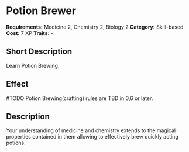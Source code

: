 # Potion Brewer

**Requirements:** Medicine 2, Chemistry 2, Biology 2
**Category:** Skill-based
**Cost:** 7 XP
**Traits:** -


## Short Description
Learn Potion Brewing.

## Effect
#TODO Potion Brewing(crafting) rules are TBD in 0,6 or later.

## Description
Your understanding of medicine and chemistry extends to the magical properties contained in them allowing to effectively brew quickly acting potions.
